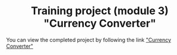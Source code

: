 <h1 align=center>Training project (module 3) "Currency Converter"</h1>
<p>You can view the completed project by following the link <a href="https:\\denisxarkov.github.io/Module_3_project/">"Currency Converter" </a></p>
